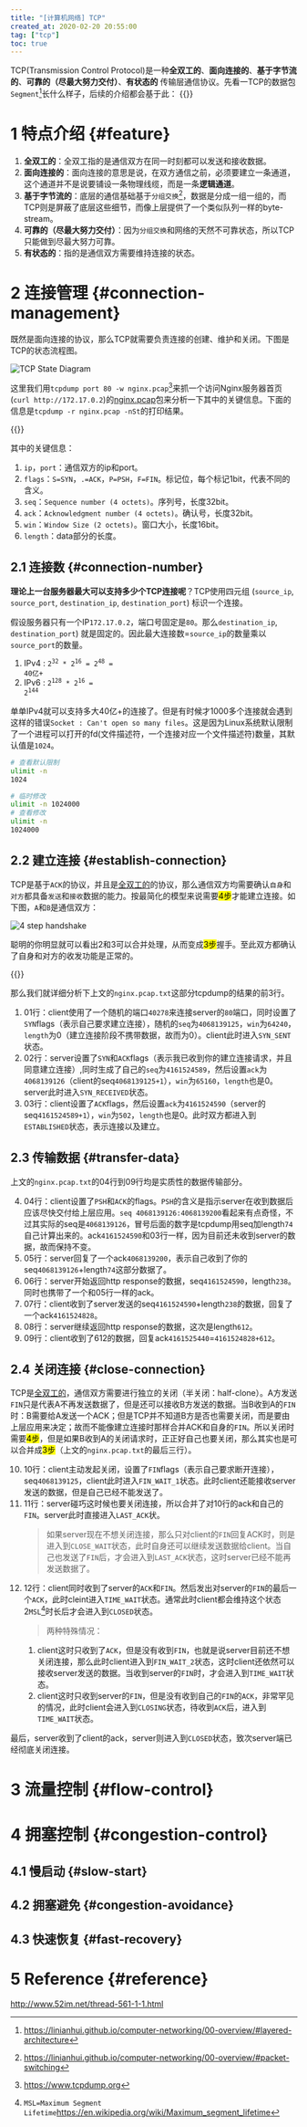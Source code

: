 ```yaml
---
title: "[计算机网络] TCP"
created_at: 2020-02-20 20:55:00
tag: ["tcp"]
toc: true
---
```


TCP(Transmission Control Protocol)是一种**全双工的**、**面向连接的**、**基于字节流的**、**可靠的（尽最大努力交付）**、**有状态的** 传输层通信协议。先看一TCP的数据包`Segment`[^segment]长什么样子，后续的介绍都会基于此：
{{<highlight-file path="tcp.segment" lang="txt">}}

# 1 特点介绍 {#feature}

1. **全双工的**：全双工指的是通信双方在同一时刻都可以发送和接收数据。
2. **面向连接的**：面向连接的意思是说，在双方通信之前，必须要建立一条通道，这个通道并不是说要铺设一条物理线缆，而是一条**逻辑通道**。
3. **基于字节流的**：底层的通信基础基于`分组交换`[^packet-switching]，数据是分成一组一组的，而TCP则是屏蔽了底层这些细节，而像上层提供了一个类似队列一样的byte-stream。
4. **可靠的（尽最大努力交付）**：因为`分组交换`和网络的天然不可靠状态，所以TCP只能做到尽最大努力可靠。
5. **有状态的**：指的是通信双方需要维持连接的状态。

# 2 连接管理 {#connection-management}

既然是面向连接的协议，那么TCP就需要负责连接的创建、维护和关闭。下图是TCP的状态流程图。

![TCP State Diagram](state-diagram.svg)

这里我们用`tcpdump port 80 -w nginx.pcap`[^tcpdump]来抓一个访问Nginx服务器首页(`curl http://172.17.0.2`)的[nginx.pcap](nginx.pcap)包来分析一下其中的关键信息。下面的信息是`tcpdump -r nginx.pcap -nSt`的打印结果。

{{<highlight-file path="nginx.pcap.txt" lang="txt">}}

其中的关键信息：
1. `ip`，`port`：通信双方的ip和port。
2. `flags`：`S=SYN`，`.=ACK`，`P=PSH`，`F=FIN`。标记位，每个标记1bit，代表不同的含义。
3. `seq`：`Sequence number (4 octets)`。序列号，长度32bit。 
4. `ack`：`Acknowledgment number (4 octets)`。确认号，长度32bit。
5. `win`：`Window Size (2 octets)`。窗口大小，长度16bit。
6. `length`：data部分的长度。

## 2.1 连接数 {#connection-number}

**理论上一台服务器最大可以支持多少个TCP连接呢**？TCP使用四元组 (`source_ip`, `source_port`, `destination_ip`, `destination_port`) 标识一个连接。

假设服务器只有一个IP`172.17.0.2`，端口号固定是`80`。那么`destination_ip`, `destination_port`) 就是固定的。因此最大连接数=`source_ip`的数量乘以`source_port`的数量。

1. IPv4 : <code>2<sup>32</sup> * 2<sup>16</sup> = 2<sup>48</sup> = 40亿+</code>
2. IPv6 : <code>2<sup>128</sup> * 2<sup>16</sup> = 2<sup>144</sup></code>

单单IPv4就可以支持多大40亿+的连接了。但是有时候才1000多个连接就会遇到这样的错误`Socket : Can't open so many files`。这是因为Linux系统默认限制了一个进程可以打开的fd(文件描述符，一个连接对应一个文件描述符)数量，其默认值是`1024`。
```sh
# 查看默认限制
ulimit -n
1024

# 临时修改
ulimit -n 1024000
# 查看修改
ulimit -n
1024000
```

## 2.2 建立连接 {#establish-connection}

TCP是基于`ACK`的协议，并且是[全双工的](#full-duplex)的协议，那么通信双方均需要确认`自身`和`对方`都具备`发送`和`接收`数据的能力。按最简化的模型来说需要<mark>4步</mark>才能建立连接。如下图，`A`和`B`是通信双方：

![4 step handshake](4-step-handshake.svg)

聪明的你明显就可以看出2和3可以合并处理，从而变成<mark>3步</mark>握手。至此双方都确认了自身和对方的收发功能是正常的。

{{<inline-html path="3-step-handshake.html">}}

那么我们就详细分析下上文的`nginx.pcap.txt`这部分tcpdump的结果的前3行。

1. 01行：client使用了一个随机的端口`40278`来连接server的`80`端口，同时设置了`SYN`flags（表示自己要求建立连接），随机的`seq`为`4068139125`，`win`为`64240`，`length`为0（建立连接阶段不携带数据，故而为0）。client此时进入`SYN_SENT`状态。
2. 02行：server设置了`SYN`和`ACK`flags（表示我已收到你的建立连接请求，并且同意建立连接）,同时生成了自己的`seq`为`4161524589`，然后设置`ack`为`4068139126`（client的seq`4068139125+1`），`win`为`65160`，`length`也是0。server此时进入`SYN_RECEIVED`状态。
3. 03行：client设置了`ACK`flags，然后设置`ack`为`4161524590`（server的seq`4161524589+1`），`win`为`502`，`length`也是0。此时双方都进入到`ESTABLISHED`状态，表示连接以及建立。

## 2.3 传输数据 {#transfer-data}

上文的`nginx.pcap.txt`的04行到09行均是实质性的数据传输部分。

4. 04行：client设置了`PSH`和`ACK`的flags。`PSH`的含义是指示server在收到数据后应该尽快交付给上层应用。`seq 4068139126:4068139200`看起来有点奇怪，不过其实际的seq是`4068139126`，冒号后面的数字是tcpdump用seq加length`74`自己计算出来的。ack`4161524590`和03行一样，因为目前还未收到server的数据，故而保持不变。
5. 05行：server回复了一个ack`4068139200`，表示自己收到了你的seq`4068139126`+length`74`这部分数据了。
6. 06行：server开始返回http response的数据，seq`4161524590`，length`238`。同时也携带了一个和05行一样的ack。
7. 07行：client收到了server发送的seq`4161524590`+length`238`的数据，回复了一个ack`4161524828`。
8. 08行：server继续返回http response的数据，这次是length`612`。
9. 09行：client收到了612的数据，回复ack`4161525440`=`4161524828+612`。

## 2.4 关闭连接 {#close-connection}

TCP是[全双工的](#full-duplex)，通信双方需要进行独立的关闭（半关闭：half-clone）。A方发送`FIN`只是代表A不再发送数据了，但是还可以接收B方发送的数据。当B收到A的`FIN`时：B需要给A发送一个ACK；但是TCP并不知道B方是否也需要关闭，而是要由上层应用来决定；故而不能像建立连接时那样合并ACK和自身的`FIN`。所以关闭时需要<mark>4步</mark>，但是如果B收到A的关闭请求时，正正好自己也要关闭，那么其实也是可以合并成<mark>3步</mark>（上文的`nginx.pcap.txt`的最后三行）。

10. 10行：client主动发起关闭，设置了`FIN`flags（表示自己要求断开连接），seq`4068139125`，client此时进入`FIN_WAIT_1`状态。此时client还能接收server发送的数据，但是自己已经不能发送了。
11. 11行：server碰巧这时候也要关闭连接，所以合并了对10行的ack和自己的`FIN`。server此时直接进入`LAST_ACK`状。
    > 如果server现在不想关闭连接，那么只对client的`FIN`回复ACK时，则是进入到`CLOSE_WAIT`状态，此时自身还可以继续发送数据给client。当自己也发送了`FIN`后，才会进入到`LAST_ACK`状态，这时server已经不能再发送数据了。
12. 12行：client同时收到了server的`ACK`和`FIN`。然后发出对server的`FIN`的最后一个`ACK`，此时cleint进入`TIME_WAIT`状态。通常此时client都会维持这个状态2`MSL`[^msl]时长后才会进入到`CLOSED`状态。
    > 两种特殊情况：
       1. client这时只收到了`ACK`，但是没有收到`FIN`，也就是说server目前还不想关闭连接，那么此时client进入到`FIN_WAIT_2`状态，这时client还依然可以接收server发送的数据。当收到server的`FIN`时，才会进入到`TIME_WAIT`状态。
       2. client这时只收到server的`FIN`，但是没有收到自己的`FIN`的`ACK`，非常罕见的情况，此时client会进入到`CLOSING`状态，待收到`ACK`后，进入到`TIME_WAIT`状态。

最后，server收到了client的ack，server则进入到`CLOSED`状态，致次server端已经彻底关闭连接。


# 3 流量控制 {#flow-control}

# 4 拥塞控制 {#congestion-control}

## 4.1 慢启动 {#slow-start}
## 4.2 拥塞避免 {#congestion-avoidance}
## 4.3 快速恢复 {#fast-recovery}

# 5 Reference {#reference}

<http://www.52im.net/thread-561-1-1.html>

[^packet-switching]:<https://linianhui.github.io/computer-networking/00-overview/#packet-switching>
[^segment]:<https://linianhui.github.io/computer-networking/00-overview/#layered-architecture>
[^tcpdump]:<https://www.tcpdump.org>
[^msl]:`MSL=Maximum Segment Lifetime`<https://en.wikipedia.org/wiki/Maximum_segment_lifetime>
